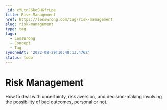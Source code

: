 ```yaml
---
_id: xYLtnJ6keSHGfrLpe
title: Risk Management
href: https://lesswrong.com/tag/risk-management
slug: risk-management
type: tag
tags:
  - LessWrong
  - Concept
  - Tag
synchedAt: '2022-08-29T10:48:13.476Z'
status: todo
---
```


# Risk Management

How to deal with uncertainty, risk aversion, and decision-making involving the possibility of bad outcomes, personal or not.
